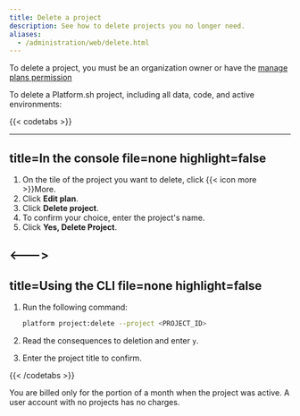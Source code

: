 ```yaml
---
title: Delete a project
description: See how to delete projects you no longer need.
aliases:
  - /administration/web/delete.html
---
```


To delete a project, you must be an organization owner or have the [manage plans permission](../administration/organizations.md#manage-your-organization-users)

To delete a Platform.sh project, including all data, code, and active environments:

{{< codetabs >}}

---
title=In the console
file=none
highlight=false
---

<!--This is in HTML to get the icon not to break the list. -->
<ol>
  <li>On the tile of the project you want to delete, click {{< icon more >}}</strong>More</strong>.</li>
  <li>Click <strong>Edit plan</strong>.</li>
  <li>Click <strong>Delete project</strong>.</li>
  <li>To confirm your choice, enter the project's name.</li>
  <li>Click <strong>Yes, Delete Project</strong>.</li>
</ol>

<--->
---
title=Using the CLI
file=none
highlight=false
---

1. Run the following command:

   ```bash
   platform project:delete --project <PROJECT_ID>
   ```

2. Read the consequences to deletion and enter `y`.
3. Enter the project title to confirm.

{{< /codetabs >}}

You are billed only for the portion of a month when the project was active.
A user account with no projects has no charges.
